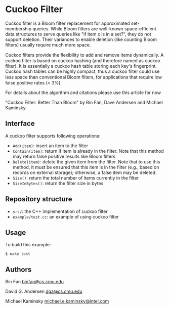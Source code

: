 Cuckoo Filter
============
Cuckoo filter is a Bloom filter replacement for approximated set-membership queries. While Bloom filters are well-known space-efficient data structures to serve queries like "if item x is in a set?", they do not support deletion. Their variances to enable deletion (like counting Bloom filters) usually require much more space. 

Cuckoo ﬁlters provide the ﬂexibility to add and remove items dynamically. A cuckoo filter is based on cuckoo hashing (and therefore named as cuckoo filter).  It is essentially a cuckoo hash table storing each key's fingerprint. Cuckoo hash tables can be highly compact, thus a cuckoo filter could use less space than conventional Bloom ﬁlters, for applications that require low false positive rates (< 3%).

For details about the algorithm and citations please use this article for now

"Cuckoo Filter: Better Than Bloom" by Bin Fan, Dave Andersen and Michael Kaminsky


Interface
--------
A cuckoo filter supports following operations:

*  ``Add(item)``: insert an item to the filter
*  ``Contain(item)``: return if item is already in the filter. Note that this method may return false positive results like Bloom filters
*  ``Delete(item)``: delete the given item from the filter. Note that to use this method, it must be ensured that this item is in the filter (e.g., based on records on external storage); otherwise, a false item may be deleted.
*  ``Size()``: return the total number of items currently in the filter
*  ``SizeInBytes()``: return the filter size in bytes

Repository structure
--------------------
*  ``src/``: the C++ implementation of cuckoo filter
*  ``example/test.cc``: an example of using cuckoo filter

Usage
-------
To build this example:

    $ make test


Authors
-------
Bin Fan <binfan@cs.cmu.edu>

David G. Andersen <dga@cs.cmu.edu>

Michael Kaminsky <michael.e.kaminsky@intel.com> 


